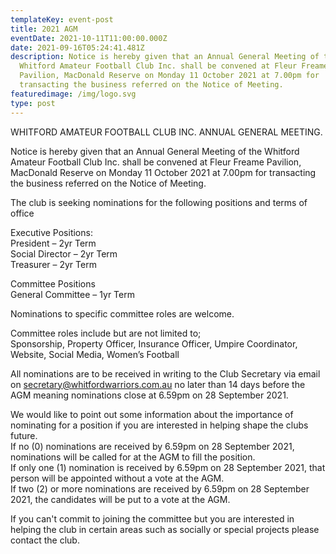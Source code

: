 ```yaml
---
templateKey: event-post
title: 2021 AGM
eventDate: 2021-10-11T11:00:00.000Z
date: 2021-09-16T05:24:41.481Z
description: Notice is hereby given that an Annual General Meeting of the
  Whitford Amateur Football Club Inc. shall be convened at Fleur Freame
  Pavilion, MacDonald Reserve on Monday 11 October 2021 at 7.00pm for
  transacting the business referred on the Notice of Meeting.
featuredimage: /img/logo.svg
type: post
---
```

<!--StartFragment-->

WHITFORD AMATEUR FOOTBALL CLUB INC. ANNUAL GENERAL MEETING.

Notice is hereby given that an Annual General Meeting of the Whitford Amateur Football Club Inc. shall be convened at Fleur Freame Pavilion, MacDonald Reserve on Monday 11 October 2021 at 7.00pm for transacting the business referred on the Notice of Meeting.

The club is seeking nominations for the following positions and terms of office

Executive Positions:\
President – 2yr Term\
Social Director – 2yr Term\
Treasurer – 2yr Term

Committee Positions\
General Committee – 1yr Term

Nominations to specific committee roles are welcome.

Committee roles include but are not limited to;\
Sponsorship, Property Officer, Insurance Officer, Umpire Coordinator, Website, Social Media, Women’s Football

All nominations are to be received in writing to the Club Secretary via email on secretary@whitfordwarriors.com.au no later than 14 days before the AGM meaning nominations close at 6.59pm on 28 September 2021.

We would like to point out some information about the importance of nominating for a position if you are interested in helping shape the clubs future.\
If no (0) nominations are received by 6.59pm on 28 September 2021, nominations will be called for at the AGM to fill the position.\
If only one (1) nomination is received by 6.59pm on 28 September 2021, that person will be appointed without a vote at the AGM.\
If two (2) or more nominations are received by 6.59pm on 28 September 2021, the candidates will be put to a vote at the AGM.

If you can't commit to joining the committee but you are interested in helping the club in certain areas such as socially or special projects please contact the club.